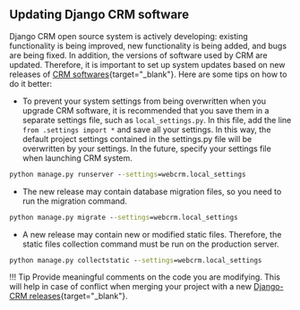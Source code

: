 ## Updating Django CRM software

Django CRM open source system is actively developing: existing functionality is being improved, new functionality is being added, and bugs are being fixed.
In addition, the versions of software used by CRM are updated.
Therefore, it is important to set up system updates based on new releases of [CRM softwares](https://github.com/DjangoCRM/django-crm/){target="_blank"}.
Here are some tips on how to do it better:

- To prevent your system settings from being overwritten when you upgrade CRM software, it is recommended that you save them in a separate settings file, such as `local_settings.py`.
In this file, add the line `from .settings import *` and save all your settings. In this way, the default project settings contained in the settings.py file will be overwritten by your settings.
In the future, specify your settings file when launching CRM system.

```cmd
python manage.py runserver --settings=webcrm.local_settings
```

- The new release may contain database migration files, so you need to run the migration command.

```cmd
python manage.py migrate --settings=webcrm.local_settings
```

- A new release may contain new or modified static files. Therefore, the static files collection command must be run on the production server.

```cmd
python manage.py collectstatic --settings=webcrm.local_settings
```

!!! Tip
    Provide meaningful comments on the code you are modifying. This will help in case of conflict when merging your project with a new [Django-CRM releases](https://github.com/DjangoCRM/django-crm/releases){target="_blank"}.
